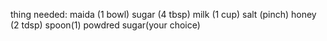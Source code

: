 thing needed:
maida (1 bowl)
sugar (4 tbsp)
milk (1 cup)
salt (pinch)
honey (2 tdsp)
spoon(1)
powdred sugar(your choice)